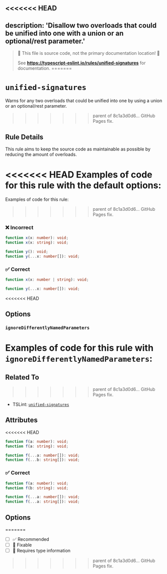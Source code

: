 <<<<<<< HEAD
---
description: 'Disallow two overloads that could be unified into one with a union or an optional/rest parameter.'
---

> 🛑 This file is source code, not the primary documentation location! 🛑
>
> See **https://typescript-eslint.io/rules/unified-signatures** for documentation.
=======
# `unified-signatures`

Warns for any two overloads that could be unified into one by using a union or an optional/rest parameter.
>>>>>>> parent of 8c1a3d0d6... GitHub Pages fix.

## Rule Details

This rule aims to keep the source code as maintainable as possible by reducing the amount of overloads.

<<<<<<< HEAD
Examples of code for this rule with the default options:
=======
Examples of code for this rule:
>>>>>>> parent of 8c1a3d0d6... GitHub Pages fix.

<!--tabs-->

### ❌ Incorrect

```ts
function x(x: number): void;
function x(x: string): void;
```

```ts
function y(): void;
function y(...x: number[]): void;
```

### ✅ Correct

```ts
function x(x: number | string): void;
```

```ts
function y(...x: number[]): void;
```

<<<<<<< HEAD
## Options

### `ignoreDifferentlyNamedParameters`

Examples of code for this rule with `ignoreDifferentlyNamedParameters`:
=======
## Related To
>>>>>>> parent of 8c1a3d0d6... GitHub Pages fix.

- TSLint: [`unified-signatures`](https://palantir.github.io/tslint/rules/unified-signatures/)

## Attributes

<<<<<<< HEAD
```ts
function f(a: number): void;
function f(a: string): void;
```

```ts
function f(...a: number[]): void;
function f(...b: string[]): void;
```

### ✅ Correct

```ts
function f(a: number): void;
function f(b: string): void;
```

```ts
function f(...a: number[]): void;
function f(...a: string[]): void;
```

## Options
=======
- [ ] ✅ Recommended
- [ ] 🔧 Fixable
- [ ] 💭 Requires type information
>>>>>>> parent of 8c1a3d0d6... GitHub Pages fix.
